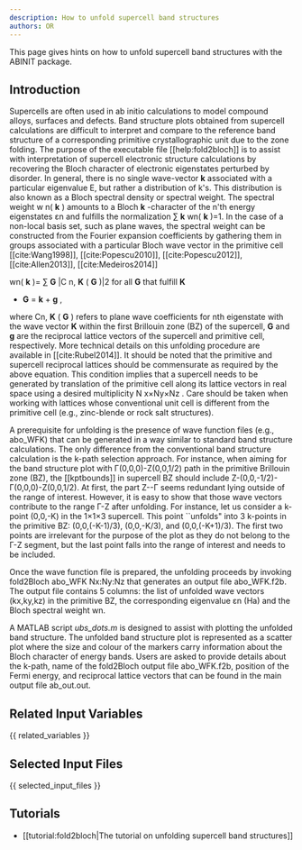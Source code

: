 ```yaml
---
description: How to unfold supercell band structures
authors: OR
---
```

<!--- This is the source file for this topics. Can be edited. -->

This page gives hints on how to unfold supercell band structures with the ABINIT package.

## Introduction

Supercells are often used in ab initio calculations to model compound alloys,
surfaces and defects. Band structure plots obtained from supercell
calculations are difficult to interpret and compare to the reference band
structure of a corresponding primitive crystallographic unit due to the zone
folding. The purpose of the executable file [[help:fold2bloch]] is to assist
with interpretation of supercell electronic structure calculations by
recovering the Bloch character of electronic eigenstates perturbed by
disorder. In general, there is no single wave-vector **k** associated with a
particular eigenvalue E, but rather a distribution of k's. This distribution
is also known as a Bloch spectral density or spectral weight. The spectral
weight w n( **k** ) amounts to a Bloch **k** -character of the n'th energy
eigenstates εn and fulfills the normalization ∑ **k** wn( **k** )=1. In the
case of a non-local basis set, such as plane waves, the spectral weight can be
constructed from the Fourier expansion coefficients by gathering them in
groups associated with a particular Bloch wave vector in the primitive cell
[[cite:Wang1998]], [[cite:Popescu2010]], [[cite:Popescu2012]],
[[cite:Allen2013]], [[cite:Medeiros2014]]

wn( **k** )= ∑ **G** |C n, **K** ( **G** )|2 for all **G** that fulfill **K**
+ **G** = **k** + **g** ,

where Cn, **K** ( **G** ) refers to plane wave coefficients for nth eigenstate
with the wave vector **K** within the first Brillouin zone (BZ) of the
supercell, **G** and **g** are the reciprocal lattice vectors of the supercell
and primitive cell, respectively. More technical details on this unfolding
procedure are available in [[cite:Rubel2014]]. It should be noted that the
primitive and supercell reciprocal lattices should be commensurate as required
by the above equation. This condition implies that a supercell needs to be
generated by translation of the primitive cell along its lattice vectors in
real space using a desired multiplicity N x×Ny×Nz . Care should be taken when
working with lattices whose conventional unit cell is different from the
primitive cell (e.g., zinc-blende or rock salt structures).

A prerequisite for unfolding is the presence of wave function files (e.g.,
abo_WFK) that can be generated in a way similar to standard band structure
calculations. The only difference from the conventional band structure
calculation is the k-path selection approach. For instance, when aiming for
the band structure plot with Γ(0,0,0)-Z(0,0,1/2) path in the primitive
Brillouin zone (BZ), the [[kptbounds]] in supercell BZ should include
Z-(0,0,-1/2)-Γ(0,0,0)-Z(0,0,1/2). At first, the part Z--Γ seems redundant
lying outside of the range of interest. However, it is easy to show that those
wave vectors contribute to the range Γ-Z after unfolding. For instance, let us
consider a k-point (0,0,-K) in the 1×1×3 supercell. This point ``unfolds" into
3 k-points in the primitive BZ: (0,0,(-K-1)/3), (0,0,-K/3), and
(0,0,(-K+1)/3). The first two points are irrelevant for the purpose of the
plot as they do not belong to the Γ-Z segment, but the last point falls into
the range of interest and needs to be included.

Once the wave function file is prepared, the unfolding proceeds by invoking
fold2Bloch abo_WFK Nx:Ny:Nz that generates an output file abo_WFK.f2b. The
output file contains 5 columns: the list of unfolded wave vectors (kx,ky,kz)
in the primitive BZ, the corresponding eigenvalue εn (Ha) and the Bloch
spectral weight wn.

A MATLAB script _ubs_dots.m_ is designed to assist with plotting the unfolded
band structure. The unfolded band structure plot is represented as a scatter
plot where the size and colour of the markers carry information about the
Bloch character of energy bands. Users are asked to provide details about the
k-path, name of the fold2Bloch output file abo_WFK.f2b, position of the Fermi
energy, and reciprocal lattice vectors that can be found in the main output
file ab_out.out.



## Related Input Variables

{{ related_variables }}

## Selected Input Files

{{ selected_input_files }}

## Tutorials

* [[tutorial:fold2bloch|The tutorial on unfolding supercell band structures]]

